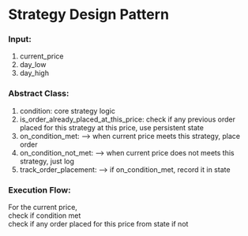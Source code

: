 # Strategy Design Pattern 

### Input: 

1. current_price
2. day_low
3. day_high

### Abstract Class:

1. condition: core strategy logic 
2. is_order_already_placed_at_this_price: check if any previous order placed for this strategy at this price, use persistent state  
3. on_condition_met: --> when current price meets this strategy, place order 
4. on_condition_not_met: --> when current price does not meets this strategy, just log
5. track_order_placement: --> if on_condition_met, record it in state 

### Execution Flow: 

For the current price,      
    check if condition met  
    check if any order placed for this price from state
    if not 
